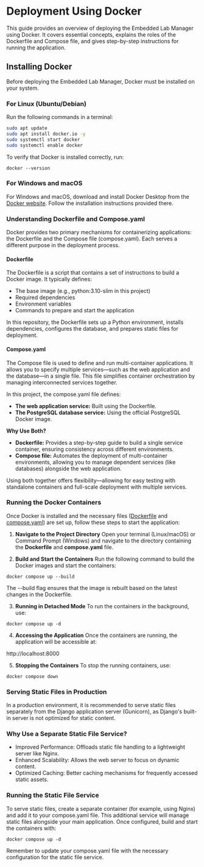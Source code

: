 # Deployment Using Docker

This guide provides an overview of deploying the Embedded Lab Manager using Docker. It covers essential concepts, explains the roles of the Dockerfile and Compose file, and gives step-by-step instructions for running the application.

## Installing Docker

Before deploying the Embedded Lab Manager, Docker must be installed on your system.

### For Linux (Ubuntu/Debian)

Run the following commands in a terminal:

```bash
sudo apt update
sudo apt install docker.io -y
sudo systemctl start docker
sudo systemctl enable docker
```

To verify that Docker is installed correctly, run:

`docker --version`

### For Windows and macOS

For Windows and macOS, download and install Docker Desktop from the [Docker website](https://www.docker.com/). Follow the installation instructions provided there.

### Understanding Dockerfile and Compose.yaml

Docker provides two primary mechanisms for containerizing applications: the Dockerfile and the Compose file (compose.yaml). Each serves a different purpose in the deployment process.

#### Dockerfile

The Dockerfile is a script that contains a set of instructions to build a Docker image. It typically defines:

- The base image (e.g., python:3.10-slim in this project)
- Required dependencies
- Environment variables
- Commands to prepare and start the application

In this repository, the Dockerfile sets up a Python environment, installs dependencies, configures the database, and prepares static files for deployment.

#### Compose.yaml

The Compose file is used to define and run multi-container applications. It allows you to specify multiple services—such as the web application and the database—in a single file. This file simplifies container orchestration by managing interconnected services together.

In this project, the compose.yaml file defines:

- **The web application service:** Built using the Dockerfile.
- **The PostgreSQL database service:** Using the official PostgreSQL Docker image.

**Why Use Both?**

- **Dockerfile:** Provides a step-by-step guide to build a single service container, ensuring consistency across different environments.
- **Compose file:** Automates the deployment of multi-container environments, allowing you to manage dependent services (like databases) alongside the web application.

Using both together offers flexibility—allowing for easy testing with standalone containers and full-scale deployment with multiple services.

### Running the Docker Containers

Once Docker is installed and the necessary files ([Dockerfile](./Dockerfile) and [compose.yaml](./compose.yaml)) are set up, follow these steps to start the application:

1. **Navigate to the Project Directory**
Open your terminal (Linux/macOS) or Command Prompt (Windows) and navigate to the directory containing the **Dockerfile** and **compose.yaml** file.

2. **Build and Start the Containers**
Run the following command to build the Docker images and start the containers:

`docker compose up --build`

The --build flag ensures that the image is rebuilt based on the latest changes in the Dockerfile.

3. **Running in Detached Mode**
To run the containers in the background, use:

`docker compose up -d`

4. **Accessing the Application**
Once the containers are running, the application will be accessible at:

http://localhost:8000

5. **Stopping the Containers**
To stop the running containers, use:

`docker compose down`

### Serving Static Files in Production

In a production environment, it is recommended to serve static files separately from the Django application server (Gunicorn), as Django's built-in server is not optimized for static content.

### Why Use a Separate Static File Service?

- Improved Performance: Offloads static file handling to a lightweight server like Nginx.
- Enhanced Scalability: Allows the web server to focus on dynamic content.
- Optimized Caching: Better caching mechanisms for frequently accessed static assets.

### Running the Static File Service

To serve static files, create a separate container (for example, using Nginx) and add it to your compose.yaml file. This additional service will manage static files alongside your main application. Once configured, build and start the containers with:

`docker compose up -d`

Remember to update your compose.yaml file with the necessary configuration for the static file service.
